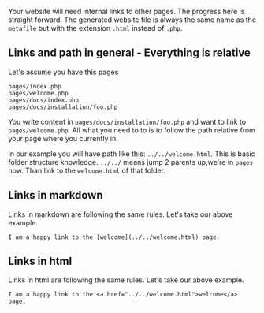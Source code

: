 Your website will need internal links to other pages. The progress here is straight forward. The generated website file is always the same name as the `metafile` but with the extension `.html` instead of `.php`.

## Links and path in general - Everything is relative

Let's assume you have this pages

    pages/index.php
    pages/welcome.php
    pages/docs/index.php
    pages/docs/installation/foo.php
   
You write content in `pages/docs/installation/foo.php` and want to link to `pages/welcome.php`. All what you need to to is to follow the path relative from your page where you currently in.

In our example you will have path like this: `../../welcome.html`. This is basic folder structure knowledge. `../../` means jump 2 parents up,we're in `pages` now. Than link to the `welcome.html` of that folder.

## Links in markdown

Links in markdown are following the same rules. Let's take our above example.

    I am a happy link to the [welcome](../../welcome.html) page.

## Links in html

Links in html are following the same rules. Let's take our above example.

    I am a happy link to the <a href="../../welcome.html">welcome</a> page.